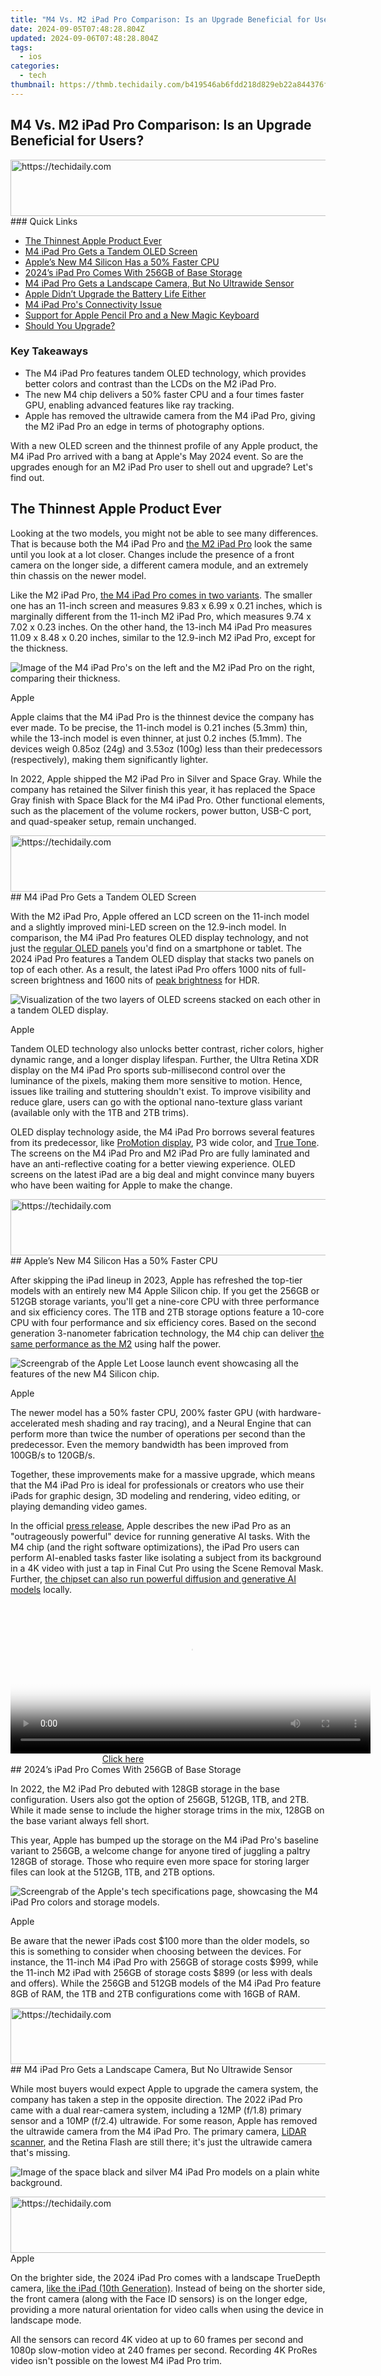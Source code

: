 ```yaml
---
title: "M4 Vs. M2 iPad Pro Comparison: Is an Upgrade Beneficial for Users?"
date: 2024-09-05T07:48:28.804Z
updated: 2024-09-06T07:48:28.804Z
tags:
  - ios
categories:
  - tech
thumbnail: https://thmb.techidaily.com/b419546ab6fdd218d829eb22a844376fcf0d2afcf21c79595fda949de5f6b103.jpg
---
```


## M4 Vs. M2 iPad Pro Comparison: Is an Upgrade Beneficial for Users?

<!-- affiliate ads begin -->
<a href="https://versadesk.pxf.io/c/5597632/1828647/21290" target="_top" id="1828647">
  <img src="//a.impactradius-go.com/display-ad/21290-1828647" border="0" alt="https://techidaily.com" width="728" height="90"/>
</a>
<img height="0" width="0" src="https://versadesk.pxf.io/i/5597632/1828647/21290" style="position:absolute;visibility:hidden;" border="0" />
<!-- affiliate ads end -->
### Quick Links

* [The Thinnest Apple Product Ever](https://games-able.techidaily.com/atlasos-the-key-to-old-tech-rebirth/)
* [M4 iPad Pro Gets a Tandem OLED Screen](https://tech-hub.techidaily.com/the-insiders-look-at-predictive-ai-how-does-it-functionally-operate/)
* [Apple’s New M4 Silicon Has a 50% Faster CPU](https://fox-info.techidaily.com/new-weave-soundscapes-into-premiere-pro-editing-workflows-for-2024/)
* [2024’s iPad Pro Comes With 256GB of Base Storage](https://some-skills.techidaily.com/2024-approved-pushing-packaging-to-new-heights-a-consumers-dream/)
* [M4 iPad Pro Gets a Landscape Camera, But No Ultrawide Sensor](https://iphone-unlock.techidaily.com/disabled-apple-iphone-xs-how-to-unlock-a-disabled-apple-iphone-xs-drfone-by-drfone-ios/)
* [Apple Didn’t Upgrade the Battery Life Either](https://instagram-videos.techidaily.com/updated-unravel-the-secrets-to-successful-instagram-metrics-management-with-top-tools/)
* [M4 iPad Pro's Connectivity Issue](https://hardware-reviews.techidaily.com/comprehensive-gadget-breakdown-with-tom-focus-on-hardware/)
* [Support for Apple Pencil Pro and a New Magic Keyboard](https://some-approaches.techidaily.com/updated-unveiling-8-premium-free-srt-translation-services-online/)
* [Should You Upgrade?](https://instagram-video-recordings.techidaily.com/new-leveraging-likes-and-comments-enhancing-engagement-on-instagram-stories-for-2024/)

### Key Takeaways

* The M4 iPad Pro features tandem OLED technology, which provides better colors and contrast than the LCDs on the M2 iPad Pro.
* The new M4 chip delivers a 50% faster CPU and a four times faster GPU, enabling advanced features like ray tracking.
* Apple has removed the ultrawide camera from the M4 iPad Pro, giving the M2 iPad Pro an edge in terms of photography options.

 With a new OLED screen and the thinnest profile of any Apple product, the M4 iPad Pro arrived with a bang at Apple's May 2024 event. So are the upgrades enough for an M2 iPad Pro user to shell out and upgrade? Let's find out.

##  The Thinnest Apple Product Ever

 Looking at the two models, you might not be able to see many differences. That is because both the M4 iPad Pro and [the M2 iPad Pro](https://driver-download.techidaily.com/upgrade-and-enhance-performance-with-official-dell-wd19-graphics-drivers-download-guide/) look the same until you look at a lot closer. Changes include the presence of a front camera on the longer side, a different camera module, and an extremely thin chassis on the newer model.

 Like the M2 iPad Pro, [the M4 iPad Pro comes in two variants](https://some-guidance.techidaily.com/new-transform-your-note-habits-with-mematics-tools/). The smaller one has an 11-inch screen and measures 9.83 x 6.99 x 0.21 inches, which is marginally different from the 11-inch M2 iPad Pro, which measures 9.74 x 7.02 x 0.23 inches. On the other hand, the 13-inch M4 iPad Pro measures 11.09 x 8.48 x 0.20 inches, similar to the 12.9-inch M2 iPad Pro, except for the thickness.

![Image of the M4 iPad Pro's on the left and the M2 iPad Pro on the right, comparing their thickness.](https://static1.howtogeekimages.com/wordpress/wp-content/uploads/2024/05/m4-ipad-pro-is-thinner-than-the-m2-ipad-pro.png) 

Apple

 Apple claims that the M4 iPad Pro is the thinnest device the company has ever made. To be precise, the 11-inch model is 0.21 inches (5.3mm) thin, while the 13-inch model is even thinner, at just 0.2 inches (5.1mm). The devices weigh 0.85oz (24g) and 3.53oz (100g) less than their predecessors (respectively), making them significantly lighter.

 In 2022, Apple shipped the M2 iPad Pro in Silver and Space Gray. While the company has retained the Silver finish this year, it has replaced the Space Gray finish with Space Black for the M4 iPad Pro. Other functional elements, such as the placement of the volume rockers, power button, USB-C port, and quad-speaker setup, remain unchanged.

<!-- affiliate ads begin -->
<a href="https://coinrule.sjv.io/c/5597632/1958378/18409" target="_top" id="1958378">
  <img src="//a.impactradius-go.com/display-ad/18409-1958378" border="0" alt="https://techidaily.com" width="728" height="90"/>
</a>
<img height="0" width="0" src="https://coinrule.sjv.io/i/5597632/1958378/18409" style="position:absolute;visibility:hidden;" border="0" />
<!-- affiliate ads end -->
##  M4 iPad Pro Gets a Tandem OLED Screen

 With the M2 iPad Pro, Apple offered an LCD screen on the 11-inch model and a slightly improved mini-LED screen on the 12.9-inch model. In comparison, the M4 iPad Pro features OLED display technology, and not just the [regular OLED panels](https://phone-solutions.techidaily.com/complete-guide-for-recovering-messages-files-on-tecno-phantom-v-flip-by-fonelab-android-recover-messages/) you'd find on a smartphone or tablet. The 2024 iPad Pro features a Tandem OLED display that stacks two panels on top of each other. As a result, the latest iPad Pro offers 1000 nits of full-screen brightness and 1600 nits of [peak brightness](https://facebook-clips.techidaily.com/updated-2024-approved-covert-videography-the-premier-8-downloader-list/) for HDR.

![Visualization of the two layers of OLED screens stacked on each other in a tandem OLED display.](https://static1.howtogeekimages.com/wordpress/wp-content/uploads/2024/05/screengrab-of-the-tandem-oled-explanation-provided-by-apple.png) 

Apple

 Tandem OLED technology also unlocks better contrast, richer colors, higher dynamic range, and a longer display lifespan. Further, the Ultra Retina XDR display on the M4 iPad Pro sports sub-millisecond control over the luminance of the pixels, making them more sensitive to motion. Hence, issues like trailing and stuttering shouldn't exist. To improve visibility and reduce glare, users can go with the optional nano-texture glass variant (available only with the 1TB and 2TB trims).

 OLED display technology aside, the M4 iPad Pro borrows several features from its predecessor, like [ProMotion display](https://extra-guidance.techidaily.com/2024-approved-premier-software-for-photo-based-videography/), P3 wide color, and [True Tone](https://some-techniques.techidaily.com/2024-approved-how-to-elevate-your-iphone-photography-dive-into-hdr/). The screens on the M4 iPad Pro and M2 iPad Pro are fully laminated and have an anti-reflective coating for a better viewing experience. OLED screens on the latest iPad are a big deal and might convince many buyers who have been waiting for Apple to make the change.

<!-- affiliate ads begin -->
<a href="https://appsumo.8odi.net/c/5597632/2087485/7443" target="_top" id="2087485">
  <img src="//a.impactradius-go.com/display-ad/7443-2087485" border="0" alt="https://techidaily.com" width="728" height="90"/>
</a>
<img height="0" width="0" src="https://appsumo.8odi.net/i/5597632/2087485/7443" style="position:absolute;visibility:hidden;" border="0" />
<!-- affiliate ads end -->
##  Apple’s New M4 Silicon Has a 50% Faster CPU

 After skipping the iPad lineup in 2023, Apple has refreshed the top-tier models with an entirely new M4 Apple Silicon chip. If you get the 256GB or 512GB storage variants, you'll get a nine-core CPU with three performance and six efficiency cores. The 1TB and 2TB storage options feature a 10-core CPU with four performance and six efficiency cores. Based on the second generation 3-nanometer fabrication technology, the M4 chip can deliver [the same performance as the M2](https://facebook-clips.techidaily.com/new-2024-approved-prime-fb-extra-tools-enhanced-firefox-version-compatibility/) using half the power.

![Screengrab of the Apple Let Loose launch event showcasing all the features of the new M4 Silicon chip.](https://static1.howtogeekimages.com/wordpress/wp-content/uploads/2024/05/apple-s-latest-ipad-pro-features-m4-chip.png) 

Apple

 The newer model has a 50% faster CPU, 200% faster GPU (with hardware-accelerated mesh shading and ray tracing), and a Neural Engine that can perform more than twice the number of operations per second than the predecessor. Even the memory bandwidth has been improved from 100GB/s to 120GB/s.

 Together, these improvements make for a massive upgrade, which means that the M4 iPad Pro is ideal for professionals or creators who use their iPads for graphic design, 3D modeling and rendering, video editing, or playing demanding video games.

 In the official [press release](https://www.apple.com/in/newsroom/2024/05/apple-introduces-m4-chip/), Apple describes the new iPad Pro as an "outrageously powerful" device for running generative AI tasks. With the M4 chip (and the right software optimizations), the iPad Pro users can perform AI-enabled tasks faster like isolating a subject from its background in a 4K video with just a tap in Final Cut Pro using the Scene Removal Mask. Further, [the chipset can also run powerful diffusion and generative AI models](https://screen-activity-recording.techidaily.com/uncapped-screenshot-savior-app-for-2024/) locally.

<!-- affiliate ads begin -->
<span id="1982485">
					<video width="576" height="240" style="cursor:pointer"
           poster="//a.impactradius-go.com/display-clicktoplayimage/1982485.png"
           onclick="if(!this.playClicked){this.play();this.setAttribute('controls',true);this.playClicked=true;}">
	   <source src="//a.impactradius-go.com/display-ad/22993-1982485">
	   <img src="//a.impactradius-go.com/display-clicktoplayimage/1982485.png" style="border: none; height: 100%; width: 100%; object-fit: contain">
	</video>
	<div style="width:360px;text-align:center"><a href="javascript:window.open(decodeURIComponent('https%3A%2F%2Fhomestyler.sjv.io%2Fc%2F5597632%2F1982485%2F22993'), '_blank');void(0);">Click here</a></div>
</span>
<img height="0" width="0" src="https://imp.pxf.io/i/5597632/1982485/22993" style="position:absolute;visibility:hidden;" border="0" />
<!-- affiliate ads end -->
##  2024’s iPad Pro Comes With 256GB of Base Storage

 In 2022, the M2 iPad Pro debuted with 128GB storage in the base configuration. Users also got the option of 256GB, 512GB, 1TB, and 2TB. While it made sense to include the higher storage trims in the mix, 128GB on the base variant always fell short.

 This year, Apple has bumped up the storage on the M4 iPad Pro's baseline variant to 256GB, a welcome change for anyone tired of juggling a paltry 128GB of storage. Those who require even more space for storing larger files can look at the 512GB, 1TB, and 2TB options.

![Screengrab of the Apple's tech specifications page, showcasing the M4 iPad Pro colors and storage models.](https://static1.howtogeekimages.com/wordpress/wp-content/uploads/2024/05/apple-offers-256gb-storage-on-the-baseline-2024-ipad-pro.png) 

Apple

 Be aware that the newer iPads cost $100 more than the older models, so this is something to consider when choosing between the devices. For instance, the 11-inch M4 iPad Pro with 256GB of storage costs $999, while the 11-inch M2 iPad with 256GB of storage costs $899 (or less with deals and offers). While the 256GB and 512GB models of the M4 iPad Pro feature 8GB of RAM, the 1TB and 2TB configurations come with 16GB of RAM.

<!-- affiliate ads begin -->
<a href="https://appsumo.8odi.net/c/5597632/2137380/7443" target="_top" id="2137380">
  <img src="//a.impactradius-go.com/display-ad/7443-2137380" border="0" alt="https://techidaily.com" width="728" height="90"/>
</a>
<img height="0" width="0" src="https://appsumo.8odi.net/i/5597632/2137380/7443" style="position:absolute;visibility:hidden;" border="0" />
<!-- affiliate ads end -->
##  M4 iPad Pro Gets a Landscape Camera, But No Ultrawide Sensor

 While most buyers would expect Apple to upgrade the camera system, the company has taken a step in the opposite direction. The 2022 iPad Pro came with a dual rear-camera system, including a 12MP (f/1.8) primary sensor and a 10MP (f/2.4) ultrawide. For some reason, Apple has removed the ultrawide camera from the M4 iPad Pro. The primary camera, [LiDAR scanner](https://youtube-help.techidaily.com/exploring-new-horizons-video-resources-for-dynamic-learning-spaces-for-2024/), and the Retina Flash are still there; it's just the ultrawide camera that's missing.

![Image of the space black and silver M4 iPad Pro models on a plain white background.](https://static1.howtogeekimages.com/wordpress/wp-content/uploads/2024/05/camera-setup-on-the-new-m4-ipad-pro.png) 

<!-- affiliate ads begin -->
<a href="https://appsumo.8odi.net/c/5597632/2082527/7443" target="_top" id="2082527">
  <img src="//a.impactradius-go.com/display-ad/7443-2082527" border="0" alt="https://techidaily.com" width="728" height="90"/>
</a>
<img height="0" width="0" src="https://appsumo.8odi.net/i/5597632/2082527/7443" style="position:absolute;visibility:hidden;" border="0" />
<!-- affiliate ads end -->
Apple

 On the brighter side, the 2024 iPad Pro comes with a landscape TrueDepth camera, [like the iPad (10th Generation)](https://screen-activity-recording.techidaily.com/new-2024-approved-master-your-recordings-on-macos-with-these-top-microphones/). Instead of being on the shorter side, the front camera (along with the Face ID sensors) is on the longer edge, providing a more natural orientation for video calls when using the device in landscape mode.

 All the sensors can record 4K video at up to 60 frames per second and 1080p slow-motion video at 240 frames per second. Recording 4K ProRes video isn't possible on the lowest M4 iPad Pro trim.

<!-- affiliate ads begin -->
<span id="1770526">
					<video width="240" height="480" style="cursor:pointer"
           poster="//a.impactradius-go.com/display-clicktoplayimage/1770526.png"
           onclick="if(!this.playClicked){this.play();this.setAttribute('controls',true);this.playClicked=true;}">
	   <source src="//a.impactradius-go.com/display-ad/20702-1770526">
	   <img src="//a.impactradius-go.com/display-clicktoplayimage/1770526.png" style="border: none; height: 100%; width: 100%; object-fit: contain">
	</video>
	<div style="width:150px;text-align:center"><a href="javascript:window.open(decodeURIComponent('https%3A%2F%2Ftokenmetrics.sjv.io%2Fc%2F5597632%2F1770526%2F20702'), '_blank');void(0);">Click here</a></div>
</span>
<img height="0" width="0" src="https://imp.pxf.io/i/5597632/1770526/20702" style="position:absolute;visibility:hidden;" border="0" />
<!-- affiliate ads end -->
##  Apple Didn’t Upgrade the Battery Life Either

 Even though the new iPad Pro is thinner, features an OLED panel, and flaunts the new M4 chip, Apple didn't provide an upgrade in one of the most crucial areas. The battery life on the new iPad Pro models remains similar to its predecessor. For instance, the 11-inch model packs a 31.29-watt-hour battery, while the 13-inch variant ships with a 38.99-watt-hour cell.

 Both models are rated to last up to 10 hours of web surfing or watching videos over a wireless network. The absence of an improved battery seems like a huge miss, especially for power users.

##  M4 iPad Pro's Connectivity Issue

 Apple's M2 iPad Pro shipped with support for [5G connectivity via sub-6 GHz and mmWave](https://eaxpv-info.techidaily.com/new-flip-to-fun-converting-youtube-videos-to-playful-download-free-gifs-for-2024/), which made it a no-brainer for users who require cellular connectivity. In 2024, however, the company has decided to stick with sub-6 GHz 5G networks. Similarly, you can't use physical nano-SIM cards with the latest models.

 Just in case you were wondering, the M4 and M2 iPad Pro models both support Wi-Fi 6E and Bluetooth v5.3.

##  Support for Apple Pencil Pro and a New Magic Keyboard

 The latest iPad Pro supports two new accessories: Apple Pencil Pro and a new Magic Keyboard. The [Apple Pencil Pro is a solid choice](https://android-location-track.techidaily.com/in-2024-2-ways-to-monitor-realme-c33-2023-activity-drfone-by-drfone-virtual-android/), primarily because of the additional features it offers over the second-generation Apple Pencil. These include the new squeeze gesture, barrel roll, custom haptic engine, and Apple's Find My network support.

![Image of the M2 iPad Air with Apple Pencil Pro attached to its side.](https://static1.howtogeekimages.com/wordpress/wp-content/uploads/2024/05/m2-ipad-air-supports-apple-pencil-pro.png) 

<!-- affiliate ads begin -->
<a href="https://malaysia-healthcare-travel-council.pxf.io/c/5597632/1576477/17382" target="_top" id="1576477">
  <img src="//a.impactradius-go.com/display-ad/17382-1576477" border="0" alt="https://techidaily.com" width="160" height="90"/>
</a>
<img height="0" width="0" src="https://malaysia-healthcare-travel-council.pxf.io/i/5597632/1576477/17382" style="position:absolute;visibility:hidden;" border="0" />
<!-- affiliate ads end -->
Apple

 Designed for the new iPad Pro, the 2024 Magic Keyboard offers a larger trackpad and an aluminum palm rest. The accessory is thinner and lighter than ever, making it easier for iPad users to carry their devices. Like the iPad, the new Magic Keyboard comes in black and white finishes. Together, these accessories can help users get MacBook-like productivity (or better) from a tablet.

<!-- affiliate ads begin -->
<a href="https://imp.i357552.net/c/5597632/947750/11832" target="_top" id="947750">
  <img src="//a.impactradius-go.com/display-ad/11832-947750" border="0" alt="https://techidaily.com" width="728" height="90"/>
</a>
<img height="0" width="0" src="https://imp.i357552.net/i/5597632/947750/11832" style="position:absolute;visibility:hidden;" border="0" />
<!-- affiliate ads end -->
##  Should You Upgrade?

 If you already own the M2 iPad Pro and you aren't too concerned about the LCD screen or the performance of the M2 chip, there's little need to upgrade to the latest model. On the flip side, if you use your iPad for creative or professional purposes, you could benefit from the OLED screen and M4 processor on the latest model.

 If you're looking for a tablet but can't make up your mind between these two devices, go for the one that fits your budget. The M2 iPad Pro (Wi-Fi, 256GB) is currently available for $849 at Best Buy, making it an excellent deal. You might be able to snag the M2 model for even less over the coming months, as discounts are applied by various retailers. Conversely, the M4 iPad Pro (Wi-Fi, 256GB) costs $999, which might be too steep for some users.

 Yes, the M2 iPad Pro offers a better value proposition, but if you're an enthusiast with cash to burn and you want a taste of the new tandem OLED screen and M4 Silicon chip, you can't go wrong with an M4 iPad Pro.

<ins class="adsbygoogle"
     style="display:block"
     data-ad-format="autorelaxed"
     data-ad-client="ca-pub-7571918770474297"
     data-ad-slot="1223367746"></ins>



<ins class="adsbygoogle"
     style="display:block"
     data-ad-client="ca-pub-7571918770474297"
     data-ad-slot="8358498916"
     data-ad-format="auto"
     data-full-width-responsive="true"></ins>

<span class="atpl-alsoreadstyle">Also read:</span>
<div><ul>
<li><a href="https://screen-activity-recording.techidaily.com/new-2024-approved-audacity-mastery-for-mac-users-audio-recording-essentials/"><u>[New] 2024 Approved  Audacity Mastery for Mac Users  Audio Recording Essentials</u></a></li>
<li><a href="https://screen-mirroring-recording.techidaily.com/new-2024-approved-ultimate-gaming-adventure-list-ghost-of-tsushimas-allies/"><u>[New] 2024 Approved  Ultimate Gaming Adventure List – Ghost of Tsushima's Allies</u></a></li>
<li><a href="https://youtube-web.techidaily.com/erfect-your-mobile-shoot-expert-picks-of-the-best-9-cam-gear-for-2024/"><u>[New] Perfect Your Mobile Shoot  Expert Picks of the Best 9 Cam Gear for 2024</u></a></li>
<li><a href="https://video-screen-grab.techidaily.com/new-perfect-your-playback-implementing-a-countdown-in-obs/"><u>[New] Perfect Your Playback  Implementing a Countdown in OBS</u></a></li>
<li><a href="https://snapchat-videos.techidaily.com/updated-2024-approved-intro-to-using-snap-camera-effectively-in-meetings/"><u>[Updated] 2024 Approved  Intro to Using Snap Camera Effectively in Meetings</u></a></li>
<li><a href="https://youtube-zero.techidaily.com/ed-in-2024-freshest-beats-newly-trending-music-for-youtube-short-videos/"><u>[Updated] In 2024, Freshest Beats  Newly Trending Music for YouTube Short Videos</u></a></li>
<li><a href="https://twitter-videos.techidaily.com/updated-twitters-visual-treats-free-video-to-gif-transformation/"><u>[Updated] Twitter's Visual Treats  Free Video to Gif Transformation</u></a></li>
<li><a href="https://screen-mirroring-recording.techidaily.com/updated-visualizing-google-meet-introduction-to-effects-and-filtering/"><u>[Updated] Visualizing Google Meet  Introduction to Effects & Filtering</u></a></li>
<li><a href="https://facebook-video-content.techidaily.com/2024-approved-fbs-viral-hits-decoded-crafting-your-number-one-song-video/"><u>2024 Approved  FB's Viral Hits Decoded  Crafting Your Number One Song Video</u></a></li>
<li><a href="https://os-tips.techidaily.com/anticipating-the-arrival-of-iphone-16-discover-the-most-recent-insights-and-predictions-available-now/"><u>Anticipating the Arrival of iPhone 16? Discover The Most Recent Insights and Predictions Available Now!</u></a></li>
<li><a href="https://os-tips.techidaily.com/apple-imessages-unlocked-discover-these-10-incredible-features-few-people-are-aware-of/"><u>Apple iMessages Unlocked: Discover These 10 Incredible Features Few People Are Aware Of!</u></a></li>
<li><a href="https://os-tips.techidaily.com/apple-stops-processing-bills-for-older-netflix-memberships-on-ios-platform/"><u>Apple Stops Processing Bills for Older Netflix Memberships on iOS Platform</u></a></li>
<li><a href="https://os-tips.techidaily.com/avoid-overspending-find-phones-under-1000-without-compromising-quality/"><u>Avoid Overspending: Find Phones Under $1,000 without Compromising Quality!</u></a></li>
<li><a href="https://os-tips.techidaily.com/complete-instructions-on-removing-the-password-requirement-from-your-iphone/"><u>Complete Instructions on Removing the Password Requirement From Your iPhone</u></a></li>
<li><a href="https://os-tips.techidaily.com/decoding-apple-airtags-understanding-their-functionality-and-suitability-for-you/"><u>Decoding Apple AirTags: Understanding Their Functionality and Suitability For You</u></a></li>
<li><a href="https://os-tips.techidaily.com/demanding-the-ultimate-sound-experience-with-built-in-volume-buttons-for-my-future-earbud-case/"><u>Demanding the Ultimate Sound Experience with Built-In Volume Buttons for My Future Earbud Case!</u></a></li>
<li><a href="https://os-tips.techidaily.com/detecting-mobile-internet-speed-limits-understanding-and-identifying-throttled-data/"><u>Detecting Mobile Internet Speed Limits: Understanding and Identifying Throttled Data</u></a></li>
<li><a href="https://os-tips.techidaily.com/discover-hidden-apple-books-features-with-these-10-essential-tips/"><u>Discover Hidden Apple Books Features with These 10 Essential Tips</u></a></li>
<li><a href="https://os-tips.techidaily.com/dont-wait-any-longer-identify-these-5-critical-reasons-to-update-your-phone-today/"><u>Don't Wait Any Longer! Identify These 5 Critical Reasons to Update Your Phone Today</u></a></li>
<li><a href="https://techtrends.techidaily.com/efficient-solutions-for-the-nspr4dll-file-not-found-mishap-in-windows-os/"><u>Efficient Solutions for the nspr4.dll File Not Found Mishap in Windows OS</u></a></li>
<li><a href="https://os-tips.techidaily.com/effortless-methods-for-syncing-and-downloading-icloud-images-on-various-gadgets/"><u>Effortless Methods for Syncing and Downloading iCloud Images on Various Gadgets</u></a></li>
<li><a href="https://os-tips.techidaily.com/effortlessly-annotate-images-with-these-5-iphone-tricks/"><u>Effortlessly Annotate Images with These 5 iPhone Tricks</u></a></li>
<li><a href="https://os-tips.techidaily.com/evaluating-the-value-of-premium-icloud-storage-options-is-it-a-smart-buy/"><u>Evaluating the Value of Premium iCloud Storage Options: Is It a Smart Buy?</u></a></li>
<li><a href="https://os-tips.techidaily.com/experience-premium-timekeeping-with-cost-effective-apple-watch-series-8-deals/"><u>Experience Premium Timekeeping with Cost-Effective Apple Watch Series 8 Deals</u></a></li>
<li><a href="https://win-able.techidaily.com/expert-solutions-to-prevent-adobe-premiere-pro-crashing-incidents-on-windows-1110-platforms/"><u>Expert Solutions to Prevent Adobe Premiere Pro Crashing Incidents on Windows 11/10 Platforms</u></a></li>
<li><a href="https://os-tips.techidaily.com/expert-tips-restoring-accidentally-deleted-pictures-on-ios-devices/"><u>Expert Tips: Restoring Accidentally Deleted Pictures on iOS Devices</u></a></li>
<li><a href="https://os-tips.techidaily.com/exploring-the-what-if-the-reason-behind-apples-decision-against-intelligent-features-in-classic-iphones/"><u>Exploring the 'What-If': The Reason Behind Apple's Decision Against Intelligent Features in Classic iPhones</u></a></li>
<li><a href="https://os-tips.techidaily.com/find-your-missing-iphone-easily-with-these-android-tricks/"><u>Find Your Missing iPhone Easily with These Android Tricks!</u></a></li>
<li><a href="https://win-dash.techidaily.com/get-your-linksys-ae2500-wireless-router-up-and-running-download-drivers-now/"><u>Get Your Linksys AE2500 Wireless Router Up and Running - Download Drivers Now</u></a></li>
<li><a href="https://os-tips.techidaily.com/getting-up-to-date-with-apples-latest-software-current-ios-and-ipados-releases-unveiled/"><u>Getting Up-to-Date with Apple's Latest Software: Current iOS and iPadOS Releases Unveiled!</u></a></li>
<li><a href="https://os-tips.techidaily.com/how-to-easily-swap-iphone-and-ipad-screens-remotely-with-a-simple-technique/"><u>How to Easily Swap iPhone & iPad Screens Remotely with a Simple Technique</u></a></li>
<li><a href="https://change-location.techidaily.com/how-to-fix-android-app-not-installed-error-on-infinix-hot-30-5g-quickly-drfone-by-drfone-fix-android-problems-fix-android-problems/"><u>How to Fix Android App Not Installed Error on Infinix Hot 30 5G Quickly? | Dr.fone</u></a></li>
<li><a href="https://fix-guide.techidaily.com/how-to-fix-part-of-the-touch-screen-not-working-on-oneplus-nord-n30-5g-drfone-by-drfone-fix-android-problems-fix-android-problems/"><u>How To Fix Part of the Touch Screen Not Working on OnePlus Nord N30 5G | Dr.fone</u></a></li>
<li><a href="https://some-knowledge.techidaily.com/how-to-import-photos-and-videos-in-windows-10-deepest-secret-for-2024/"><u>How to Import Photos and Videos in Windows 10 (Deepest Secret) for 2024</u></a></li>
<li><a href="https://os-tips.techidaily.com/how-to-prevent-premature-battery-drainage-in-mobile-devices-common-pitfalls-to-steer-clear-of/"><u>How To Prevent Premature Battery Drainage in Mobile Devices - Common Pitfalls to Steer Clear Of</u></a></li>
<li><a href="https://blog-min.techidaily.com/how-to-transfer-contacts-from-tecno-spark-20-to-iphone-xs11-drfone-by-drfone-transfer-from-android-transfer-from-android/"><u>How to Transfer Contacts from Tecno Spark 20 to iPhone XS/11 | Dr.fone</u></a></li>
<li><a href="https://android-unlock.techidaily.com/how-to-unlock-oppo-find-x7-phone-with-broken-screen-by-drfone-android/"><u>How to Unlock Oppo Find X7 Phone with Broken Screen</u></a></li>
<li><a href="https://os-tips.techidaily.com/imitation-lastpass-application-found-on-apples-official-digital-marketplace/"><u>Imitation LastPass Application Found on Apple's Official Digital Marketplace</u></a></li>
<li><a href="https://sim-unlock.techidaily.com/in-2024-top-11-free-apps-to-check-imei-on-vivo-y78plus-phones-by-drfone-android/"><u>In 2024, Top 11 Free Apps to Check IMEI on Vivo Y78+ Phones</u></a></li>
<li><a href="https://os-tips.techidaily.com/is-investing-in-a-screen-shield-essential-for-your-smartphones-health-and-longevity/"><u>Is Investing in a Screen Shield Essential for Your Smartphone's Health and Longevity?</u></a></li>
<li><a href="https://os-tips.techidaily.com/is-the-apple-universe-right-for-you-insights-before-joining/"><u>Is the Apple Universe Right for You? Insights Before Joining</u></a></li>
<li><a href="https://os-tips.techidaily.com/limited-time-offer-own-a-latest-9gen-ipad-for-only-250-lowest-market-rate-guaranteed/"><u>Limited Time Offer: Own a Latest 9Gen iPad for Only $250 – Lowest Market Rate Guaranteed!</u></a></li>
<li><a href="https://os-tips.techidaily.com/master-the-art-of-retrieving-your-parked-vehicle-a-step-by-step-guide-using-google-maps/"><u>Master the Art of Retrieving Your Parked Vehicle: A Step-by-Step Guide Using Google Maps</u></a></li>
<li><a href="https://hardware-tips.techidaily.com/navigating-computer-components-through-toms-hardware/"><u>Navigating Computer Components Through Tom's Hardware</u></a></li>
<li><a href="https://os-tips.techidaily.com/new-apple-policy-enables-ios-apps-to-directly-connect-users-to-third-party-sites-for-buying/"><u>New Apple Policy Enables iOS Apps to Directly Connect Users to Third-Party Sites for Buying</u></a></li>
<li><a href="https://os-tips.techidaily.com/nomad-stand-one-max-evaluation-uncovering-pros-and-cons-of-a-3-in-1-magsafe-power-solution/"><u>Nomad Stand One Max Evaluation: Uncovering Pros and Cons of a 3-in-1 MagSafe Power Solution</u></a></li>
<li><a href="https://win-dash.techidaily.com/samsung-blu-ray-player-malfunction-solutions-expert-guide/"><u>Samsung Blu-Ray Player Malfunction Solutions - Expert Guide</u></a></li>
<li><a href="https://data-safeguard.techidaily.com/secure-instant-retrieval-of-deleted-files-on-iphones-purchase-today/"><u>Secure Instant Retrieval of Deleted Files on iPhones - Purchase Today!</u></a></li>
<li><a href="https://sim-unlock.techidaily.com/sim-unlock-infinix-zero-30-5g-phones-without-code-2-ways-to-remove-android-sim-lock-by-drfone-android/"><u>Sim Unlock Infinix Zero 30 5G Phones without Code 2 Ways to Remove Android Sim Lock</u></a></li>
<li><a href="https://app-tips.techidaily.com/the-ultimate-guide-to-chatgpt-a-thorough-breakdown-of-its-capabilities-flaws-and-error-management-techniques/"><u>The Ultimate Guide to ChatGPT - A Thorough Breakdown of Its Capabilities, Flaws & Error Management Techniques</u></a></li>
<li><a href="https://tech-hub.techidaily.com/to-upgrade-or-not-to-upgrade-the-real-value-of-chatgpt-plus/"><u>To Upgrade or Not to Upgrade: The Real Value of ChatGPT Plus</u></a></li>
<li><a href="https://win-blog.techidaily.com/ultimate-guide-solving-dayzones-game-crashes/"><u>Ultimate Guide: Solving DayZones Game Crashes</u></a></li>
<li><a href="https://smart-video-creator.techidaily.com/updated-2024-approved-the-ultimate-list-top-gaming-sites-for-free-game-downloads/"><u>Updated 2024 Approved The Ultimate List Top Gaming Sites for Free Game Downloads</u></a></li>
</ul></div>
